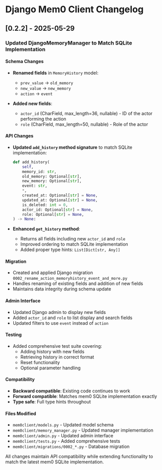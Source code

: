 # Django Mem0 Client Changelog

## [0.2.2] - 2025-05-29

### Updated DjangoMemoryManager to Match SQLite Implementation

#### Schema Changes
- **Renamed fields** in `MemoryHistory` model:
  - `prev_value` → `old_memory`
  - `new_value` → `new_memory` 
  - `action` → `event`

- **Added new fields**:
  - `actor_id` (CharField, max_length=36, nullable) - ID of the actor performing the action
  - `role` (CharField, max_length=50, nullable) - Role of the actor

#### API Changes
- **Updated `add_history` method signature** to match SQLite implementation:
  ```python
  def add_history(
      self,
      memory_id: str,
      old_memory: Optional[str],
      new_memory: Optional[str], 
      event: str,
      *,
      created_at: Optional[str] = None,
      updated_at: Optional[str] = None,
      is_deleted: int = 0,
      actor_id: Optional[str] = None,
      role: Optional[str] = None,
  ) -> None:
  ```

- **Enhanced `get_history` method**:
  - Returns all fields including new `actor_id` and `role`
  - Improved ordering to match SQLite implementation
  - Added proper type hints: `List[Dict[str, Any]]`

#### Migration
- Created and applied Django migration `0002_rename_action_memoryhistory_event_and_more.py`
- Handles renaming of existing fields and addition of new fields
- Maintains data integrity during schema update

#### Admin Interface
- Updated Django admin to display new fields
- Added `actor_id` and `role` to list display and search fields
- Updated filters to use `event` instead of `action`

#### Testing
- Added comprehensive test suite covering:
  - Adding history with new fields
  - Retrieving history in correct format
  - Reset functionality
  - Optional parameter handling

#### Compatibility
- **Backward compatible**: Existing code continues to work
- **Forward compatible**: Matches mem0 SQLite implementation exactly
- **Type safe**: Full type hints throughout

#### Files Modified
- `mem0client/models.py` - Updated model schema
- `mem0client/memory_manager.py` - Updated manager implementation
- `mem0client/admin.py` - Updated admin interface
- `mem0client/tests.py` - Added comprehensive tests
- `mem0client/migrations/0002_*.py` - Database migration

All changes maintain API compatibility while extending functionality to match the latest mem0 SQLite implementation.
